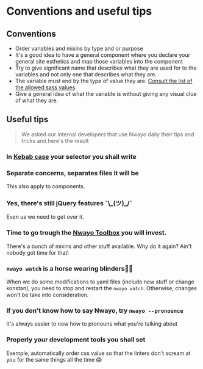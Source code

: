 # Conventions and useful tips

## Conventions
- Order variables and mixins by type and or purpose
- It's a good idea to have a general component where you declare your general site esthetics and map those variables into the component
- Try to give significant name that describes what they are used for to the variables and not only one that describes what they are.
- The variable must end by the type of value they are. [Consult the list of the allowed sass values](https://sass-lang.com/documentation/values).
- Give a general idea of what the variable is without giving any visual clue of what they are.

## Useful tips
> We asked our internal developers that use Nwayo daily their tips and tricks and here's the result

### In [Kebab case](https://en.wiktionary.org/wiki/kebab_case) your selector you shall write

### Separate concerns, separates files it will be
This also apply to components.

### Yes, there's still jQuery features ¯\\\_(ツ)_/¯
Even us we need to get over it. 

### Time to go trough the [Nwayo Toolbox](TODO) you will invest.
There's a bunch of mixins and other stuff available. Why do it again? Ain't nobody got time for that!

### `nwayo watch` is a horse wearing blinders🏇🏻
When we do some modifications to yaml files (include new stuff or change konstan), you need to stop and restart the `nwayo watch`. Otherwise, changes won't be take into consideration. 

### If you don't know how to say Nwayo, try `nwayo --pronounce`
It's always easier to now how to pronouns what you're talking about

### Properly your development tools you shall set
Exemple, automatically order css value so that the linters don't scream at you for the same things all the time 😱